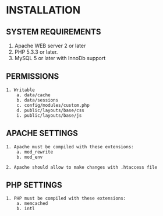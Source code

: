 # INSTALLATION

## SYSTEM REQUIREMENTS

1. Apache WEB server 2 or later
2. PHP 5.3.3 or later.
3. MySQL 5 or later with InnoDb support

## PERMISSIONS

    1. Writable
        a. data/cache
        b. data/sessions
        c. config/modules/custom.php
        d. public/layouts/base/css
        i. public/layouts/base/js

## APACHE SETTINGS

    1. Apache must be compiled with these extensions:
        a. mod_rewrite
        b. mod_env

    2. Apache should allow to make changes with .htaccess file

## PHP SETTINGS

    1. PHP must be compiled with these extensions:
        a. memcached
        b. intl